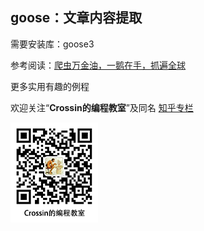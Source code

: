 ## goose：文章内容提取

需要安装库：goose3

参考阅读：[爬虫万金油，一鹅在手，抓遍全球](https://mp.weixin.qq.com/s/-6olvfe7ghcOdsBvLCBx5Q)



更多实用有趣的例程

欢迎关注“**Crossin的编程教室**”及同名 [知乎专栏](https://zhuanlan.zhihu.com/crossin)

![crossincode](../crossin-logo.png)
